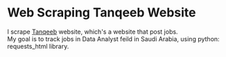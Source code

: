 # Web Scraping Tanqeeb Website
I scrape [Tanqeeb](https://saudi.tanqeeb.com/ar) website, which's a website that post jobs.<br>
My goal is to track jobs in Data Analyst feild in Saudi Arabia, using python: requests_html library.
